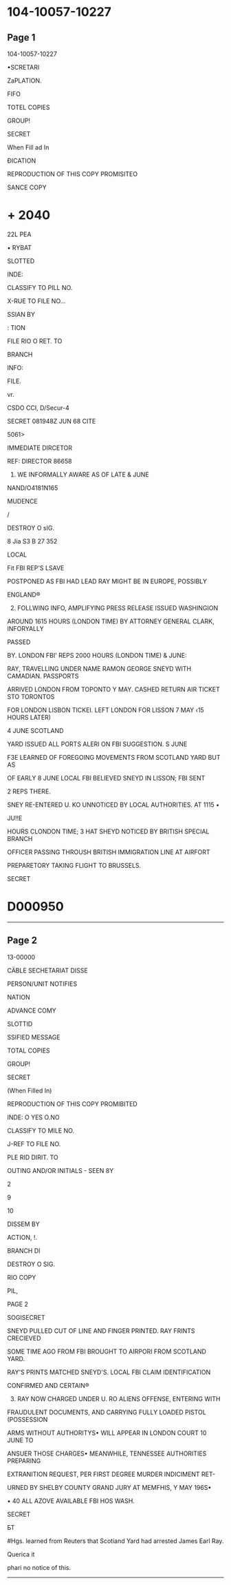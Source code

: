 # 104-10057-10227

## Page 1

104-10057-10227

•SCRETARI

ZaPLATION.

FIFO

TOTEL COPIES

GROUP!

SECRET

When Fill ad In

ĐICATION

REPRODUCTION OF THIS COPY PROMISITEO

SANCE COPY

# + 2040

22L PEA

• RYBAT

SLOTTED

INDE:

CLASSIFY TO PILL NO.

X-RUE TO FILE NO...

SSIAN BY

: TION

FILE RIO O RET. TO

BRANCH

INFO:

FILE.

vr.

CSDO CCI, D/Secur-4

SECRET 081948Z JUN 68 CITE

5061>

IMMEDIATE DIRCETOR

REF: DIRECTOR 86658

1. WE INFORMALLY AWARE AS OF LATE & JUNE

NAND/O4181N165

MUDENCE

/

DESTROY O sIG.

8 Jia S3 B 27 352

LOCAL

Fit FBI REP'S LSAVE

POSTPONED AS FBI HAD LEAD RAY MIGHT BE IN EUROPE, POSSIBLY

ENGLAND®

2. FOLLWING INFO, AMPLIFYING PRESS RELEASE ISSUED WASHINGION

AROUND 1615 HOURS (LONDON TIME) BY ATTORNEY GENERAL CLARK, INFORYALLY

PASSED

BY. LONDON FBI' REPS 2000 HOURS (LONDON TIME) & JUNE:

RAY, TRAVELLING UNDER NAME RAMON GEORGE SNEYD WITH CAMADIAN. PASSPORTS

ARRIVED LONDON FROM TOPONTO Y MAY. CASHED RETURN AIR TICKET STO TORONTOS

FOR LONDON LISBON TICKEI. LEFT LONDON FOR LISSON 7 MAY ‹15 HOURS LATER)

4 JUNE SCOTLAND

YARD ISSUED ALL PORTS ALERI ON FBI SUGGESTION. S JUNE

F3E LEARNED OF FOREGOING MOVEMENTS FROM SCOTLAND YARD BUT AS

OF EARLY 8 JUNE LOCAL FBI BELIEVED SNEYD IN LISSON; FBI SENT

2 REPS THERE.

SNEY RE-ENTERED U. KO UNNOTICED BY LOCAL AUTHORITIES. AT 1115 •

JU!!E

HOURS CLONDON TIME; 3 HAT SHEYD NOTICED BY BRITISH SPECIAL BRANCH

OFFICER PASSING THROUSH BRITISH IMMIGRATION LINE AT AIRFORT

PREPARETORY TAKING FLIGHT TO BRUSSELS.

SECRET

# D000950

---

## Page 2

13-00000

CÄBLE SECHETARIAT DISSE

PERSON/UNIT NOTIFIES

NATION

ADVANCE COMY

SLOTTID

SSIFIED MESSAGE

TOTAL COPIES

GROUP!

SECRET

(When Filled In)

REPRODUCTION OF THIS COPY PROMIBITED

INDE: O YES O.NO

CLASSIFY TO MILE NO.

J-REF TO FILE NO.

PLE RID DIRIT. TO

OUTING AND/OR INITIALS - SEEN 8Y

2

9

10

DISSEM BY

ACTION, !.

BRANCH DI

DESTROY O SIG.

RIO COPY

PIL,

PAGE 2

SOGISECRET

SNEYD PULLED CUT OF LINE AND FINGER PRINTED. RAY FRINTS CRECIEVED

SOME TIME AGO FROM FBI BROUGHT TO AIRPORI FROM SCOTLAND YARD.

RAY'S PRINTS MATCHED SNEYD'S. LOCAL FBI CLAIM IDENTIFICATION

CONFIRMED AND CERTAIN®

3. RAY NOW CHARGED UNDER U. RO ALIENS OFFENSE, ENTERING WITH

FRAUDULENT DOCUMENTS, AND CARRYING FULLY LOADED PISTOL (POSSESSION

ARMS WITHOUT AUTHORITYS• WILL APPEAR IN LONDON COURT 10 JUNE TO

ANSUER THOSE CHARGES• MEANWHILE, TENNESSEE AUTHORITIES PREPARING

EXTRANITION REQUEST, PER FIRST DEGREE MURDER INDICIMENT RET-

URNED BY SHELBY COUNTY GRAND JURY AT MEMFHIS, Y MAY 196S•

• 40 ALL AZOVE AVAILABLE FBI HOS WASH.

SECRET

БТ

#Hgs. learned from Reuters that Scotiand Yard had arrested James Earl Ray.

Querica it

phari no notice of this.

---

